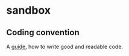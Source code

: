 # sandbox

## Coding convention

A [guide](./documentation/coding_convention/general.md), how to write good and readable code.
